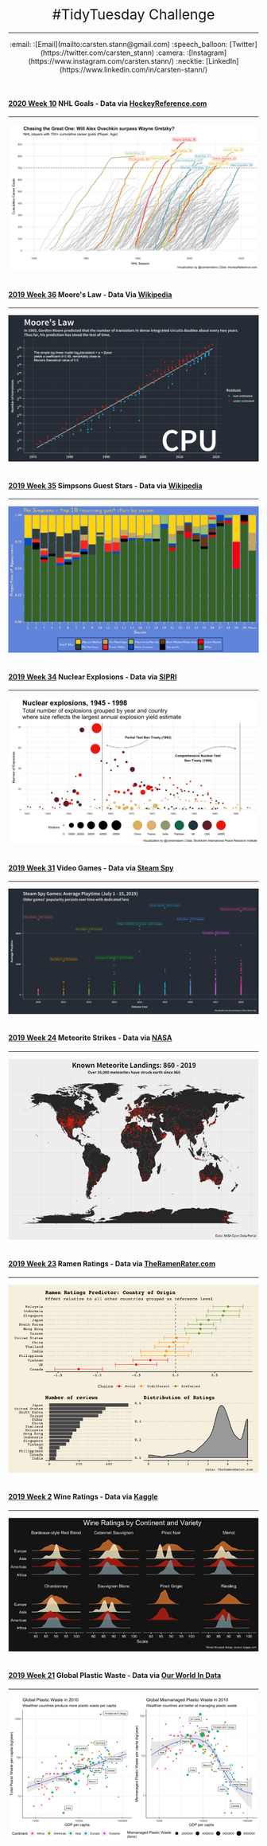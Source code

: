 <h1 style="font-weight:normal" align="center">
  #TidyTuesday Challenge
</h1>

***
<p align="center">
   :email: :[Email](mailto:carsten.stann@gmail.com)
   :speech_balloon: [Twitter](https://twitter.com/carsten_stann)
   :camera: :[Instagram](https://www.instagram.com/carsten.stann/)
   :necktie: [LinkedIn](https://www.linkedin.com/in/carsten-stann/)
</p>
<br/>

#### [2020 Week 10](https://github.com/rfordatascience/tidytuesday/blob/master/data/2020/2020-03-03/readme.md) NHL Goals - Data via [HockeyReference.com](https://www.hockey-reference.com/leaders/goals_career.html) 

***
<img src="README_figs/2020_10_NHL_Goals.png" />
<br/><br/>

#### [2019 Week 36](https://github.com/rfordatascience/tidytuesday/tree/master/data/2019/2019-09-03) Moore's Law - Data Via [Wikipedia](https://en.wikipedia.org/wiki/Transistor_count) 

***
<img src="README_figs/2019_36_MooresLaw.png" />
<br/><br/>

#### [2019 Week 35](https://github.com/rfordatascience/tidytuesday/tree/master/data/2019/2019-08-27) Simpsons Guest Stars - Data via [Wikipedia](https://en.wikipedia.org/wiki/List_of_The_Simpsons_guest_stars_(seasons_1%E2%80%9320))

***
<img src="README_figs/Simpsons.png" />
<br/><br/>

#### [2019 Week 34](https://github.com/rfordatascience/tidytuesday/tree/master/data/2019/2019-08-20) Nuclear Explosions - Data via [SIPRI](https://github.com/data-is-plural/nuclear-explosions/blob/master/documents/sipri-report-original.pdf)

***
<img src="README_figs/NuclearExplosions.png" />
<br/><br/>

#### [2019 Week 31](https://github.com/rfordatascience/tidytuesday/tree/master/data/2019/2019-07-30) Video Games - Data via [Steam Spy](https://steamspy.com/year/)

***
<img src="README_figs/VideoGames.png" />
<br/><br/>

#### [2019 Week 24](https://github.com/rfordatascience/tidytuesday/tree/master/data/2019/2019-06-11) Meteorite Strikes - Data via [NASA](https://data.nasa.gov/Space-Science/Meteorite-Landings/gh4g-9sfh/data)

***
<img src="README_figs/Meteorites.png" />
<br/><br/>

#### [2019 Week 23](https://github.com/rfordatascience/tidytuesday/tree/master/data/2019/2019-06-04) Ramen Ratings - Data via [TheRamenRater.com](https://www.theramenrater.com/resources-2/the-list/)

***
<img src="README_figs/RamenRatings.png" />
<br/><br/>

#### [2019 Week 2](https://github.com/rfordatascience/tidytuesday/tree/master/data/2019/2019-05-28) Wine Ratings - Data via [Kaggle](https://www.kaggle.com/zynicide/wine-reviews)

***
<img src="README_figs/WineRatings.png" />
<br/><br/>

#### [2019 Week 21](https://github.com/rfordatascience/tidytuesday/tree/master/data/2019/2019-05-21) Global Plastic Waste - Data via [Our World In Data](https://ourworldindata.org/plastic-pollution)

***
<img src="README_figs/PlasticWaste.png" />
<br/><br/>
